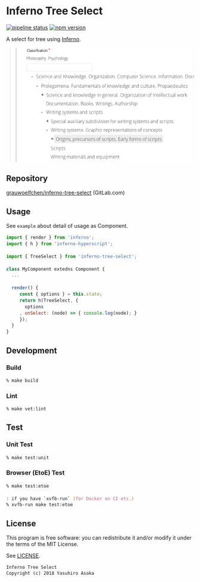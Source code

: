 # Inferno Tree Select

[![pipeline status][status]][commit] [![npm version][version]][npm]

[status]: https://gitlab.com/grauwoelfchen/inferno-tree-select/badges/master/pipeline.svg
[commit]: https://gitlab.com/grauwoelfchen/inferno-tree-select/commits/master
[version]: https://img.shields.io/npm/v/inferno-tree-select.svg
[npm]: https://www.npmjs.com/package/inferno-tree-select

A select for tree using [Inferno](https://www.infernojs.org/).

[![sample select](img/inferno-tree-select-v0.0.3.png)](img/inferno-tree-select-v0.0.3.png)


## Repository

[grauwoelfchen/inferno-tree-select](
https://gitlab.com/grauwoelfchen/inferno-tree-select) (GitLab.com)


## Usage

See `example` about detail of usage as Component.

```javascript
import { render } from 'inferno';
import { h } from 'inferno-hyperscript';

import { TreeSelect } from 'inferno-tree-select';

class MyComponent extedns Component {
  ...

  render() {
     const { options } = this.state;
     return h(TreeSelect, {
       options
     , onSelect: (node) => { console.log(node); }
     });
  }
}
```

## Development

### Build

```zsh
% make build
```

### Lint

```zsh
% make vet:lint
```


## Test

### Unit Test

```zsh
% make test:unit
```

### Browser (EtoE) Test

```zsh
% make test:etoe

: if you have `xvfb-run` (for Docker on CI etc.)
% xvfb-run make test:etoe
```


## License

This program is free software: you can redistribute it and/or modify it
under the terms of the MIT License.

See [LICENSE](LICENSE).

```
Inferno Tree Select
Copyright (c) 2018 Yasuhiro Asaka
```
